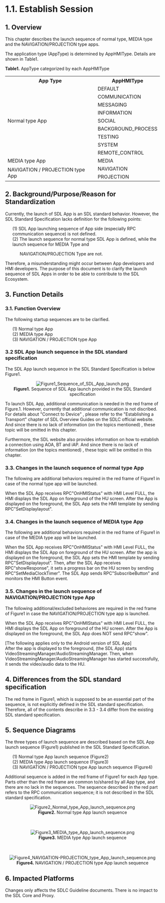 # 1.1. Establish Session

## 1. Overview
This chapter describes the launch sequence of normal type, MEDIA type and the NAVIGATION/PROJECTION type apps.

The application type (AppType) is determined by AppHMIType.
Details are shown in Table1.

**Table1.** AppType categorized by each AppHMIType
<table>
  <tr>
    <th align="center"> App Type </th>
    <th align="center"> AppHMIType </th>
  </tr>
  <tr>
     <td align="left" rowspan="9"> Normal type App </td>
     <td align="left"> DEFAULT </td>
  </tr>
  <tr>
     <td align="left"> COMMUNICATION </td>
  </tr>
  <tr>
     <td align="left"> MESSAGING </td>
  </tr>
  <tr>
     <td align="left"> INFORMATION </td>
  </tr>
  <tr>
     <td align="left"> SOCIAL </td>
  </tr>
  <tr>
     <td align="left"> BACKGROUND_PROCESS </td>
  </tr>
  <tr>
     <td align="left"> TESTING </td>
  </tr>
  <tr>
     <td align="left"> SYSTEM </td>
  </tr>
  <tr>
     <td align="left"> REMOTE_CONTROL </td>
  </tr>
  <tr>
     <td align="left"> MEDIA type App </td>
     <td align="left"> MEDIA </td>
  </tr>
  <tr>
     <td align="left" rowspan = "2"> NAVIGATION / PROJECTION type App </td>
     <td align="left"> NAVIGATION </td>
  </tr>
  <tr>
     <td align="left"> PROJECTION </td>
  </tr>
</table>

## 2. Background/Purpose/Reason for Standardization
Currently, the launch of SDL App is an SDL standard behavior.
However, the SDL Standard Specification lacks definition for the following points:
<ol>
  (1) SDL App launching sequence of App side (especially RPC communication sequence) is not defined.<br>
  (2) The launch sequence for normal type SDL App is defined, while the launch sequence for MEDIA Type and <ol>NAVIGATION/PROJECTION Type are not.</ol>
</ol>
Therefore, a misunderstanding might occur between App developers and HMI developers.
The purpose of this document is to clarify the launch sequence of SDL Apps in order to be able to contribute to the SDL Ecosystem.

## 3. Function Details
### 3.1. Function Overview
The following startup sequences are to be clarified.
<ol>
  (1) Normal type App<br>
  (2) MEDIA type App<br>
  (3) NAVIGATION / PROJECTION type App<br>
</ol>


### 3.2 SDL App launch sequence in the SDL standard specification
The SDL App launch sequence in the SDL Standard Specification is below Figure1.

<div align="center">

![Figure1_Sequence_of_SDL_App_launch.png](./assets/Figure1_Sequence_of_SDL_App_launch.png)<br>
<b>Figure1.</b> Sequence of SDL App launch provided in the SDL Standard specification

</div>

To launch SDL App, additional communication is needed in the red frame of Figure.1. However, currently that additional communication is not discribed.
For details about "Connect to Device" , please refer to the "Establishing a Transport" chapter of SDL Overview Guides on the SDLC official website.
And since there is no lack of information (on the topics mentioned) , these topic will be omitted in this chapter.

Furthermore, the SDL website also provides information on how to establish a connection using AOA, BT and iAP. 
And since there is no lack of information (on the topics mentioned) , these topic will be omitted in this chapter.


### 3.3. Changes in the launch sequence of normal type App
The following are additional behaviors required in the red frame of Figure1 in case of the normal type app will be launched.

  When the SDL App receives RPC"OnHMIStatus" with HMI Level FULL, the HMI displays the SDL App on foreground of the HU screen.
  After the App is displayed on the foreground, the SDL App sets the HMI template by sending RPC"SetDisplaylayout". 


### 3.4. Changes in the launch sequence of MEDIA type App
The following are additional behaviors required in the red frame of Figure1 in case of the MEDIA type app will be launched.

 When the SDL App receives RPC"OnHMIStatus" with HMI Level FULL, the HMI displays the SDL App on foreground of the HU screen.
  After the app is displayed on the foreground, the SDL App sets the HMI template by sending RPC"SetDisplaylayout".
  Then, after the SDL App receives RPC"showResponse", it sets a progress bar on the HU screen by sending RPC"SetMediaClockTimer".
  The SDL App sends RPC"SubscribeButton" and monitors the HMI Button event.

### 3.5. Changes in the launch sequence of NAVIGATION/PROJECTION type App
The following additional/excluded behaviores are required in the red frame of Figure1 in case the NAVIGATION/PROJECTION type app is launched.

  When the SDL App receives RPC"OnHMIStatus" with HMI Level FULL, the HMI displays the SDL App on foreground of the HU screen.
  After the App is displayed on the foreground, the SDL App does NOT send RPC"show".

 [The following applies only to the Android version of SDL App]<br>
  After the app is displayed to the foreground, (the SDL App) starts VideoStreamingManager/AudioStreamingManager.
  Then, when VideoStreamingManager/AudioStreamingManager has started successfully, it sends the video/audio data to the HU.


## 4. Differences from the SDL standard specification
The red frame in Figure1, which is supposed to be an essential part of the sequence, is not explicitly defined in the SDL standard specification.
Therefore, all of the contents describe in 3.3 - 3.4 differ from the existing SDL standard specification.


## 5. Sequence Diagrams
The three types of launch sequence are described based on the SDL App launch sequence (Figure1) published in the SDL Standard Specification.
<ol>
  (1) Normal type App launch sequence (Figure2)<br>
  (2) MEDIA type App launch sequence (Figure3)<br>
  (3) NAVIGATION / PROJECTION type App launch sequence (Figure4)<br>
</ol>
Additional sequence is added in the red frame of Figure1 for each App type.
Parts other than the red frame are common to/shared by all App type, and there are no lack in the sequences.
The sequence described in the red part refers to the RPC communication sequence; it is not described in the SDL standard specification.
<br>

<div align="center">

![Figure2_Normal_type_App_launch_sequence.png](./assets/Figure2_Normal_type_App_launch_sequence.png)<br>
<b>Figure2.</b> Normal type App launch sequence
<br>
<br>
<br>

![Figure3_MEDIA_type_App_launch_sequence.png](./assets/Figure3_MEDIA_type_App_launch_sequence.png)<br>
<b>Figure3.</b> MEDIA type App launch sequence
<br>
<br>
<br>

![Figure4_NAVIGATION-PROJECTION_type_App_launch_sequence.png](./assets/Figure4_NAVIGATION-PROJECTION_type_App_launch_sequence.png)<br>
<b>Figure4.</b> NAVIGATION / PROJECTION type App launch sequence

</div>

## 6. Impacted Platforms
Changes only affects the SDLC Guideline documents.
There is no impact to the SDL Core and Proxy.

